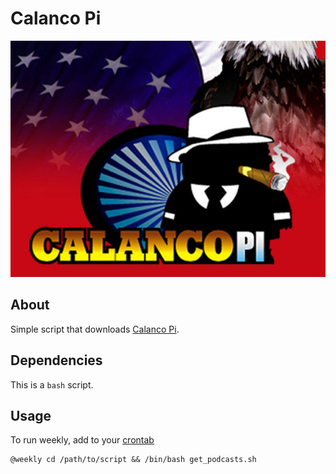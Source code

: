 # Calanco Pi

![Calanco Pi](./images/logo.jpg)

## About

Simple script that downloads [Calanco Pi](https://soundcloud.com/salsoulfm-991/sets/calanco-pi).

## Dependencies
This is a `bash` script.

## Usage

To run weekly, add to your [crontab](https://en.wikipedia.org/wiki/Cron)

```
@weekly cd /path/to/script && /bin/bash get_podcasts.sh
```
